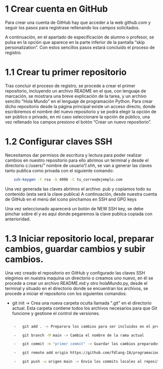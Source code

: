 # 1 Crear cuenta en GitHub 

Para crear una cuenta de GitHub hay que acceder a la web github.com y seguir los pasos para registrase rellenando los campos solicitados.
 
A continuación, en el apartado de especificación de alumno o profesor, se pulsa en la opción que aparece en la parte inferior de la pantalla “skip personalization”. Con estos sencillos pasos estará concluido el proceso de registro.

# 1.1 Crear tu primer repositorio

Tras concluir el proceso de registro, se procede a crear el primer repositorio, incluyendo un archivo README en el que, con lenguaje de marcación, se mostrara una breve explicación de la tarea, y un archivo sencillo "Hola Mundo" en el lenguaje de programación Python. 
Para crear dicho repositorio desde la página principal existe un acceso directo, donde escribiremos el nombre del nuevo repositorio y se podrá elegir la opción de ser público o privado, en mi caso seleccionare la opción de público, una vez rellenado los campos presiono el botón “Crear un nuevo repositorio”.

# 1.2 Configurar claves SSH

Necesitamos dar permisos de escritura y lectura para poder realizar cambios en nuestro repositorio para ello abrimos un terminal y desde el directorio c:/users/” nombre de usuario”/.shh, se van a generar las claves tanto publica como privada con el siguiente comando: 

```bash
	ssh-keygen -t rsa -b 4096 -C tu_correo@ejemplo.com
```

Una vez generada las claves abrimos el archivo .pub y copiamos todo su contenido (esta será la clave publica)
A continuación, desde nuestra cuenta de GitHub en el menú del icono pinchamos en SSH and GPG keys

Una vez seleccionado aparecerá un botón de NEW SSH key, se debe pinchar sobre él y es aquí donde pegaremos la clave publica copiada con anterioridad.


# 1.3 Iniciar repositorio local, preparar cambios, guardar cambios y subir cambios.

Una vez creado el repositorio en GitHub y configurado las claves SSH elegimos en nuestra maquina un directorio o creamos uno nuevo, en él se procede a crear un archivo README.md y otro holaMundo.py, desde el terminal y situado en el directorio donde se encuentran los archivos, se procede a iniciar el repositorio con los siguientes comandos: 
-	git init -> Crea una nueva carpeta oculta llamada ".git" en el directorio actual. Esta carpeta contiene todos los archivos necesarios para que Git funcione y gestione el control de versiones.

```bash

    -	git add . -> Preparara los cambios para ser incluidos en el próximo commit.

    -	git branch -M main -> Cambia el nombre de la rama actual

    -	git commit -m "primer commit" -> Guardar los cambios preparados en el área de preparación en el historial de versiones.

    -	git remote add origin https://github.com/fdlang-IA/programacion-IA-IA-BigData.git  ->  Establece una conexión entre el repositorio local y un repositorio remoto.

    -	git push -u origen main -> Envía los commits locales al repositorio remoto.

```
